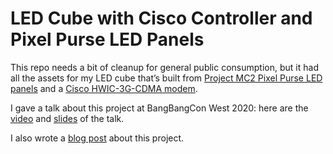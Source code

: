 
# LED Cube with Cisco Controller and Pixel Purse LED Panels

This repo needs a bit of cleanup for general public consumption,
but it had all the assets for my LED cube that’s built from
[Project MC2 Pixel Purse LED panels](https://tomverbeure.github.io/2019/10/03/Pixel-Purse.html) 
and a [Cisco HWIC-3G-CDMA modem](https://tomverbeure.github.io/2019/11/11/Cisco-HWIC-3G-CDMA.html).

I gave a talk about this project at BangBangCon West 2020: here are
the [video](https://www.youtube.com/watch?v=0tBU5-lJYmU) and [slides](https://docs.google.com/presentation/d/1FYmVh-brx6SpZoJmzuIXrNegWdtriQ9k38EbrvDupg8) of the talk.

I also wrote a [blog post](https://tomverbeure.github.io/2021/05/16/Pixel-Purse-LED-Cube.html)
about this project.



